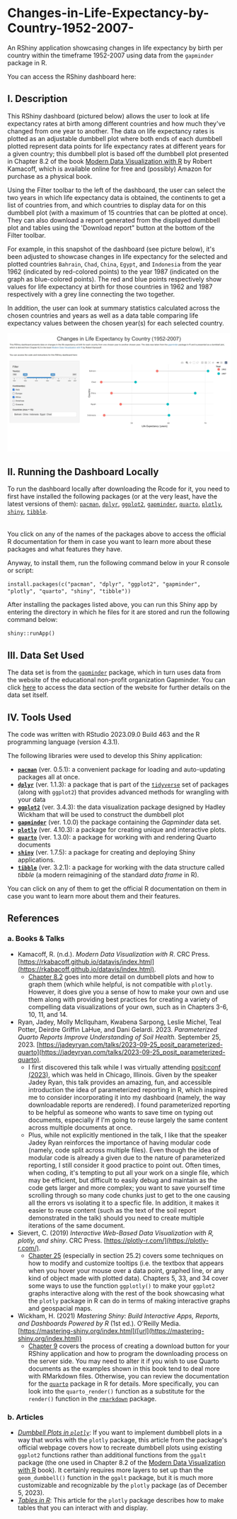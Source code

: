 # Changes-in-Life-Expectancy-by-Country-1952-2007-
An RShiny application showcasing changes in life expectancy by birth per country within the timeframe 1952-2007 using data from the `gapminder` package in R.

You can access the RShiny dashboard here: 

## I. Description
This RShiny dashboard (pictured below) allows the user to look at life expectancy rates at birth among different countries and how much they've changed from one year to another.  The data on life expectancy rates is plotted as an adjustable dumbbell plot where both ends of each dumbbell plotted represent data points for life expectancy rates at different years for a given country; this dumbbell plot is based off the dumbbell plot presented in Chapter 8.2 of the book [Modern Data Visualization with R](https://rkabacoff.github.io/datavis/index.html) by Robert Kamacoff, which is available online for free and (possibly) Amazon for purchase as a physical book. 



Using the Filter toolbar to the left of the dashboard, the user can select the two years in which life expectancy data is obtained, the continents to get a list of countries from, and which countries to display data for on this dumbbell plot (with a maximum of 15 countries that can be plotted at once).  They can also download a report generated from the displayed dumbbell plot and tables using the 'Download report" button at the bottom of the Filter toolbar.

For example, in this snapshot of the dashboard (see picture below), it's been adjusted to showcase changes in life expectancy for the selected and plotted countries `Bahrain`, `Chad`, `China`, `Egypt`, and `Indonesia` from the year 1962 (indicated by red-colored points) to the year 1987 (indicated on the graph as blue-colored points).  The red and blue points respectively show values for life expectancy at birth for those countries in 1962 and 1987 respectively with a grey line connecting the two together.

In addition, the user can look at summary statistics calculated across the chosen countries and years as well as a data table comparing life expectancy values between the chosen year(s) for each selected country. 

![](snapshot_dashboard.jpg)

## II. Running the Dashboard Locally
To run the dashboard locally after downloading the Rcode for it, you need to first have installed the following packages (or at the very least, have the latest versions of them): 
[`pacman`](https://www.rdocumentation.org/packages/pacman/), [`dplyr`](https://www.rdocumentation.org/packages/dplyr/), [`ggplot2`](https://www.rdocumentation.org/packages/ggplot2/), [`gapminder`](https://www.rdocumentation.org/packages/gapminder/), [`quarto`](https://www.rdocumentation.org/packages/quarto/), [`plotly`](https://www.rdocumentation.org/packages/plotly/), [`shiny`](https://www.rdocumentation.org/packages/shiny/), [`tibble`](https://www.rdocumentation.org/packages/tibble/).
<br /> <br /> <br />
You click on any of the names of the packages above to access the official R documentation for them in case you want to learn more about these packages and what features they have.

Anyway, to install them, run the following command below in your R console or script:
```{r}
install.packages(c("pacman", "dplyr", "ggplot2", "gapminder", "plotly", "quarto", "shiny", "tibble"))
```

After installing the packages listed above, you can run this Shiny app by entering the directory in which he files for it are stored and run the following command below:
```{r}
shiny::runApp()
```

## III. Data Set Used
The data set is from the [`gapminder`](https://www.rdocumentation.org/packages/gapminder/) package, which in turn uses data from the website of the educational non-profit organization Gapminder.  You can click [here](https://www.gapminder.org/data/) to access the data section of the website for further details on the data set itself.

## IV. Tools Used
The code was written with RStudio 2023.09.0 Build 463 and the R programming language (version 4.3.1).

The following libraries were used to develop this Shiny application: 
- **[`pacman`](https://www.rdocumentation.org/packages/pacman/)** (ver. 0.5.1): a convenient package for loading and auto-updating packages all at once.
- **[`dplyr`](https://www.rdocumentation.org/packages/dplyr/)** (ver. 1.1.3): a package that is part of the [`tidyverse`](https://tidyverse.tidyverse.org/) set of packages (along with `ggplot2`) that provides advanced methods for wrangling with your data 
- **[`ggplot2`](https://www.rdocumentation.org/packages/ggplot2/)** (ver. 3.4.3): the data visualization package designed by Hadley Wickham that will be used to construct the dumbbell plot
- **[`gapminder`](https://www.rdocumentation.org/packages/gapminder/)** (ver. 1.0.0) the package containing the *Gapminder* data set.
- **[`plotly`](https://www.rdocumentation.org/packages/plotly/)** (ver. 4.10.3): a package for creating unique and interactive plots.
- **[`quarto`](https://www.rdocumentation.org/packages/quarto/)** (ver. 1.3.0): a package for working with and rendering Quarto documents
- **[`shiny`](https://www.rdocumentation.org/packages/shiny/)** (ver. 1.7.5): a package for creating and deploying Shiny applications.
- **[`tibble`](https://www.rdocumentation.org/packages/tibble/)** (ver. 3.2.1): a package for working with the data structure called *tibble* (a modern reimagining of the standard *data frame* in R).

You can click on any of them to get the official R documentation on them in case you want to learn more about them and their features.

## References
### a. Books & Talks
- Kamacoff, R. (n.d.). *Modern Data Visualization with R*. CRC Press. [https://rkabacoff.github.io/datavis/index.html](https://rkabacoff.github.io/datavis/index.html).
  - [Chapter 8.2](https://rkabacoff.github.io/datavis/Time.html#dummbbell-charts) goes into more detail on dumbbell plots and how to graph them (which while helpful, is not compatible with `plotly`.  However, it does give you a sense of how to make your own and use them along with providing best practices for creating a variety of compelling data visualizations of your own, such as in Chapters 3-6, 10, 11, and 14.
- Ryan, Jadey, Molly McIlquham, Kwabena Sarpong, Leslie Michel, Teal Potter, Deirdre Griffin LaHue, and Dani Gelardi. 2023. *Parameterized Quarto Reports Improve Understanding of Soil Health.* September 25, 2023. [https://jadeyryan.com/talks/2023-09-25_posit_parameterized-quarto](https://jadeyryan.com/talks/2023-09-25_posit_parameterized-quarto).
  - I first discovered this talk while I was virtually attending [posit:conf (2023)](https://posit.co/conference/), which was held in Chicago, Illinois.  Given by the speaker Jadey Ryan, this talk provides an amazing, fun, and accessible introduction the idea of parameterized reporting in R, which inspired me to consider incorporating it into my dashboard (namely, the way downloadable reports are rendered).  I found parameterized reporting to be helpful as someone who wants to save time on typing out documents, especially if I'm going to reuse largely the same content across multiple documents at once.  
  - Plus, while not explicitly mentioned in the talk, I like that the speaker Jadey Ryan reinforces the importance of having modular code (namely, code split across multiple files).  Even though the idea of modular code is already a given due to the nature of parameterized reporting, I still consider it good practice to point out.  Often times, when coding, it's tempting to put all your work on a single file, which may be efficient, but difficult to easily debug and maintain as the code gets larger and more complex; you want to save yourself time scrolling through so many code chunks just to get to the one causing all the errors vs isolating it to a specfic file.  In addition, it makes it easier to reuse content (such as the text of the soil report demonstrated in the talk) should you need to create multiple iterations of the same document.
- Sievert, C. (2019) *Interactive Web-Based Data Visualization with R, plotly, and shiny*. CRC Press. [https://plotly-r.com/](https://plotly-r.com/).
  - [Chapter 25](https://plotly-r.com/controlling-tooltips) (especially in section 25.2) covers some techniques on how to modify and customize tooltips (i.e. the textbox that appears when you hover your mouse over a data point, graphed line, or any kind of object made with plotted data).  Chapters 5, 33, and 34 cover some ways to use the function `ggplotly()` to make your `ggplot2` graphs interactive along with the rest of the book showcasing what the `plotly` package in R can do in terms of making interactive graphs and geospacial maps.
- Wickham, H. (2021) *Mastering Shiny: Build Interactive Apps, Reports, and Dashboards Powered by R* (1st ed.). O’Reilly Media. [https://mastering-shiny.org/index.html]([url](https://mastering-shiny.org/index.html))
  - [Chapter 9](https://mastering-shiny.org/action-transfer.html) covers the process of creating a download button for your RShiny application and how to program the downloading process on the server side.  You may need to alter it if you wish to use Quarto documents as the examples shown in this book tend to deal more with RMarkdown files.  Otherwise, you can review the documentation for the [`quarto`](https://www.rdocumentation.org/packages/quarto/) package in R for details.  More specifically, you can look into the `quarto_render()` function as a substitute for the `render()` function in the [`rmarkdown`](https://www.rdocumentation.org/packages/rmarkdown/) package.

### b. Articles
- *[Dumbbell Plots in `plotly`](https://plotly.com/ggplot2/dumbbell-plots/)*: If you want to implement dumbbell plots in a way that works with the `plotly` package, this article from the package's official webpage covers how to recreate dumbbell plots using existing `ggplot2` functions rather than additional functions from the `ggalt` package (the one used in Chapter 8.2 of the [Modern Data Visualization with R](https://rkabacoff.github.io/datavis/index.html) book).  It certainly requires more layers to set up than the `geom_dumbbell()` function in the `ggalt` package, but it is much more customizable and recognizable by the `plotly` package (as of December 5, 2023).
- *[Tables in R](https://plotly.com/r/table/)*: This article for the `plotly` package describes how to make tables that you can interact with and display.
